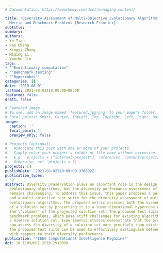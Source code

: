 ```yaml
---
# Documentation: https://wowchemy.com/docs/managing-content/

title: 'Diversity Assessment of Multi-Objective Evolutionary Algorithms: Performance
  Metric and Benchmark Problems [Research Frontier]'
subtitle: ''
summary: ''
authors:
- Ye Tian
- Ran Cheng
- Xingyi Zhang
- Miqing Li
- Yaochu Jin
tags:
- '"Evolutionary computation"'
- '"Benchmark testing"'
- '"Hypercubes"'
categories: []
date: '2019-08-01'
lastmod: 2021-08-02T18:09:00+08:00
featured: false
draft: false

# Featured image
# To use, add an image named `featured.jpg/png` to your page's folder.
# Focal points: Smart, Center, TopLeft, Top, TopRight, Left, Right, BottomLeft, Bottom, BottomRight.
image:
  caption: ''
  focal_point: ''
  preview_only: false

# Projects (optional).
#   Associate this post with one or more of your projects.
#   Simply enter your project's folder or file name without extension.
#   E.g. `projects = ["internal-project"]` references `content/project/deep-learning/index.md`.
#   Otherwise, set `projects = []`.
projects: []
publishDate: '2021-08-02T10:09:00.376602Z'
publication_types:
- '2'
abstract: Diversity preservation plays an important role in the design of multi-objective
  evolutionary algorithms, but the diversity performance assessment of these algorithms
  remains challenging. To address this issue, this paper proposes a performance metric
  and a multi-objective test suite for the diversity assessment of multiobjective
  evolutionary algorithms. The proposed metric assesses both the evenness and spread
  of a solution set by projecting it to a lower-dimensional hypercube and calculating
  the \"volume\" of the projected solution set. The proposed test suite contains eight
  benchmark problems, which pose stiff challenges for existing algorithms to obtain
  a diverse solution set. Experimental studies demonstrate that the proposed metric
  can assess the diversity of a solution set more precisely than existing ones, and
  the proposed test suite can be used to effectively distinguish between algorithms
  with respect to their diversity performance.
publication: '*IEEE Computational Intelligence Magazine*'
doi: 10.1109/MCI.2019.2919398
---
```


